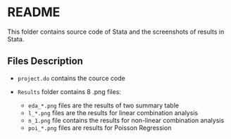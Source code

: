 # README
This folder contains source code of Stata and the screenshots of results in Stata.

## Files Description

* `project.do` contains the cource code

* `Results` folder contains 8 .png files:
  + `eda_*.png` files are the results of two summary table
  + `l_*.png` files are the results for linear combination analysis
  + `n_1.png` file contains the results for non-linear combination analysis
  + `poi_*.png` files are results for Poisson Regression 
